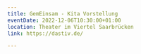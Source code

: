 ```yaml
---
title: GemEinsam - Kita Vorstellung
eventDate: 2022-12-06T10:30:00+01:00
location: Theater im Viertel Saarbrücken
link: https://dastiv.de/

---
```

